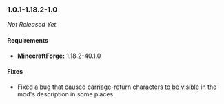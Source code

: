 ### 1.0.1-1.18.2-1.0

_Not Released Yet_

#### Requirements
- **MinecraftForge:** 1.18.2-40.1.0

#### Fixes

- Fixed a bug that caused carriage-return characters to be visible in the mod's
  description in some places.